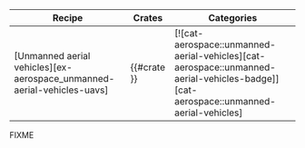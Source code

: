 | Recipe | Crates | Categories |
|---|---|---|
| [Unmanned aerial vehicles][ex-aerospace_unmanned-aerial-vehicles-uavs] | {{#crate }} | [![cat-aerospace::unmanned-aerial-vehicles][cat-aerospace::unmanned-aerial-vehicles-badge]][cat-aerospace::unmanned-aerial-vehicles] |

<div class="hidden">
FIXME
</div>
